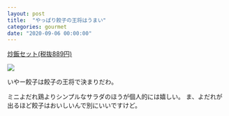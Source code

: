 ```yaml
---
layout: post
title:  "やっぱり餃子の王将はうまい"
categories: gourmet
date: "2020-09-06 00:00:00"
---
```


<u>炒飯セット(税抜889円)</u>


<div class="trim">
  <div class="trim__item">
    <a href="{{ site.url }}/assets/images/2020-09-06-report/18-39-56.png">
      <img class="one" src="{{ site.url }}/assets/thumbnail/2020-09-06-report/18-39-56.png">
    </a>
  </div>
</div>


いやー餃子は餃子の王将で決まりだわ。

ミニよだれ鶏よりシンプルなサラダのほうが個人的には嬉しい。
ま、よだれが出るほど餃子はおいしいんで別にいいですけど。
